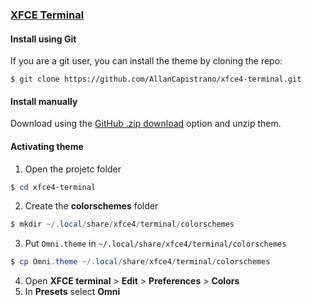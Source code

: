 ### [XFCE Terminal](https://docs.xfce.org/apps/terminal/start)

#### Install using Git

If you are a git user, you can install the theme by cloning the repo:

    $ git clone https://github.com/AllanCapistrano/xfce4-terminal.git

#### Install manually

Download using the [GitHub .zip download](https://github.com/AllanCapistrano/xfce4-terminal/archive/refs/heads/main.zip) option and unzip them.

#### Activating theme

1. Open the projetc folder
```powershell
$ cd xfce4-terminal
```
2. Create the **colorschemes** folder
```powershell
$ mkdir ~/.local/share/xfce4/terminal/colorschemes
```
3. Put `Omni.theme` in `~/.local/share/xfce4/terminal/colorschemes`
```powershell
$ cp Omni.theme ~/.local/share/xfce4/terminal/colorschemes
```
4. Open **XFCE terminal** > **Edit** > **Preferences** > **Colors**
5. In **Presets** select **Omni**
